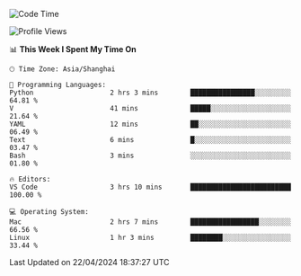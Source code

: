 <!--START_SECTION:waka-->
![Code Time](http://img.shields.io/badge/Code%20Time-396%20hrs%2049%20mins-blue)

![Profile Views](http://img.shields.io/badge/Profile%20Views-0-blue)

📊 **This Week I Spent My Time On** 

```text
🕑︎ Time Zone: Asia/Shanghai

💬 Programming Languages: 
Python                   2 hrs 3 mins        ████████████████░░░░░░░░░   64.81 % 
V                        41 mins             █████░░░░░░░░░░░░░░░░░░░░   21.64 % 
YAML                     12 mins             ██░░░░░░░░░░░░░░░░░░░░░░░   06.49 % 
Text                     6 mins              █░░░░░░░░░░░░░░░░░░░░░░░░   03.47 % 
Bash                     3 mins              ░░░░░░░░░░░░░░░░░░░░░░░░░   01.80 % 

🔥 Editors: 
VS Code                  3 hrs 10 mins       █████████████████████████   100.00 % 

💻 Operating System: 
Mac                      2 hrs 7 mins        █████████████████░░░░░░░░   66.56 % 
Linux                    1 hr 3 mins         ████████░░░░░░░░░░░░░░░░░   33.44 % 
```


 Last Updated on 22/04/2024 18:37:27 UTC
<!--END_SECTION:waka-->
